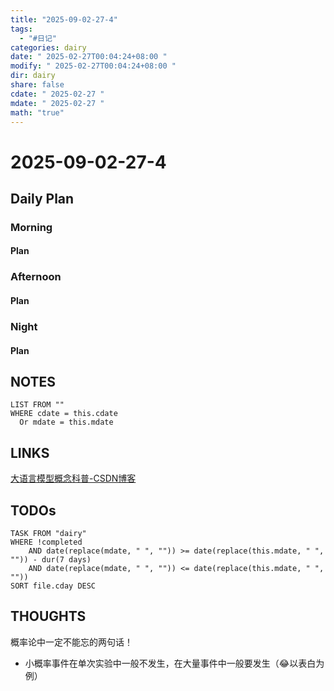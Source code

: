 ```yaml
---
title: "2025-09-02-27-4"
tags:
  - "#日记"
categories: dairy
date: " 2025-02-27T00:04:24+08:00 "
modify: " 2025-02-27T00:04:24+08:00 "
dir: dairy
share: false
cdate: " 2025-02-27 "
mdate: " 2025-02-27 "
math: "true"
---
```


# 2025-09-02-27-4

## Daily Plan

### Morning

#### Plan

### Afternoon

#### Plan

### Night

#### Plan

## NOTES

```dataview
LIST FROM "" 
WHERE cdate = this.cdate
  Or mdate = this.mdate
```

## LINKS

[大语言模型概念科普-CSDN博客](https://blog.csdn.net/qq_63432403/article/details/145883782)

## TODOs

```dataview
TASK FROM "dairy" 
WHERE !completed 
	AND date(replace(mdate, " ", "")) >= date(replace(this.mdate, " ", "")) - dur(7 days) 
	AND date(replace(mdate, " ", "")) <= date(replace(this.mdate, " ", ""))
SORT file.cday DESC
```

## THOUGHTS

概率论中一定不能忘的两句话！

- 小概率事件在单次实验中一般不发生，在大量事件中一般要发生（😂以表白为例）
